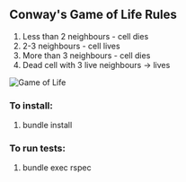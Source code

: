 ## Conway's Game of Life Rules

1. Less than 2 neighbours - cell dies
2. 2-3 neighbours - cell lives
3. More than 3 neighbours - cell dies
4. Dead cell with 3 live neighbours -> lives

![Game of Life](https://upload.wikimedia.org/wikipedia/commons/e/e5/Gospers_glider_gun.gif)

### To install:

1. bundle install

### To run tests:
1. bundle exec rspec